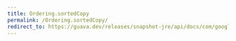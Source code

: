 ```yaml
---
title: Ordering.sortedCopy
permalink: /Ordering.sortedCopy/
redirect_to: https://guava.dev/releases/snapshot-jre/api/docs/com/google/common/collect/Ordering.html#sortedCopy-java.lang.Iterable-
---
```

